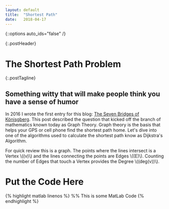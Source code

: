 ```yaml
---
layout: default
title:  "Shortest Path"
date:   2018-04-17
---
```

{::options auto_ids="false" /}

{:.postHeader}
# The Shortest Path Problem

{:.postTagline}
## Something witty that will make people think you have a sense of humor


<!--excerpt.start-->
In 2016 I wrote the first entry for this blog: [The Seven Bridges of Könisgberg](https://sarahawilson.github.io/2016/10/10/seven_bridges.html). This post described the question that kicked off the branch of mathematics known today as Graph Theory. Graph theory is the basis that helps your GPS or cell phone find the shortest path home. Let's dive into one of the algorithms used to calculate the shortest path know as Dijkstra's Algorithm.
<!--excerpt.end-->

For quick review this is a graph. The points where the lines intersect is a Vertex \\((v)\\) and the lines connecting the points are Edges \\((E)\\). Counting the number of Edges that touch a Vertex provides the Degree \\((deg(v))\\).



# [](#header-1) Put the Code Here
{% highlight matlab linenos %}
%% This is some MatLab Code
{% endhighlight %}
